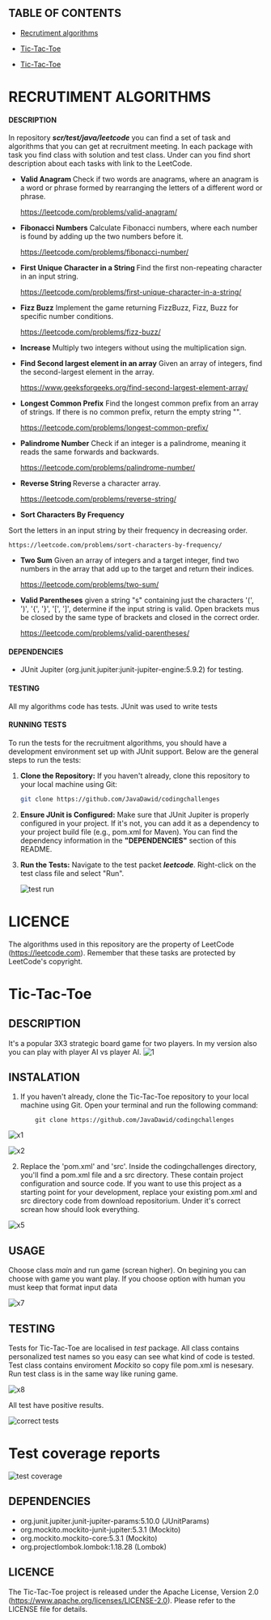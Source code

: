 ## TABLE OF CONTENTS ##
 * [Recrutiment algorithms](#recrutiment-algorithms)

 * [Tic-Tac-Toe](#tic-tac-toe)

 * <a href="https://github.com/JavaDawid/codingchallenges/blob/master/README.md#tic-tac-toe"> Tic-Tac-Toe </a>

# RECRUTIMENT ALGORITHMS #

#### DESCRIPTION ####
In repository <i><b>scr/test/java/leetcode</b></i> you can find a set of task and algorithms that you can get at recruitment meeting. In each package with task you find class with solution and test class. Under can you find short description about each tasks with link to the LeetCode.


-  <b> Valid Anagram </b>
Check if two words are anagrams, where an anagram is a word or phrase formed by rearranging the letters of a different word or phrase.

    https://leetcode.com/problems/valid-anagram/


- <b> Fibonacci Numbers</b>
  Calculate Fibonacci numbers, where each number is found by adding up the two numbers before it.

    https://leetcode.com/problems/fibonacci-number/

- <b> First Unique Character in a String </b>
 Find the first non-repeating character in an input string.

  https://leetcode.com/problems/first-unique-character-in-a-string/

- <b>Fizz Buzz</b>
  Implement the game returning FizzBuzz, Fizz, Buzz for specific number conditions.

  https://leetcode.com/problems/fizz-buzz/


- <b>Increase</b>
Multiply two integers without using the multiplication sign.


- <b>Find Second largest element in an array</b>
Given an array of integers, find the second-largest element in the array.

  https://www.geeksforgeeks.org/find-second-largest-element-array/

- <b>Longest Common Prefix</b>
 Find the longest common prefix from an array of strings. If there is no common prefix, return the empty string "".

  https://leetcode.com/problems/longest-common-prefix/


- <b>Palindrome Number</b>
  Check if an integer is a palindrome, meaning it reads the same forwards and backwards.

   https://leetcode.com/problems/palindrome-number/


  
- <b> Reverse String </b>
Reverse a character array.

    https://leetcode.com/problems/reverse-string/


- <b>Sort Characters By Frequency</b>

 Sort the letters in an input string by their frequency in decreasing order.

    https://leetcode.com/problems/sort-characters-by-frequency/

- <b>Two Sum</b>
Given an array of integers and a target integer, find two numbers in the array that add up to the target and return their indices.

  https://leetcode.com/problems/two-sum/

- <b>Valid Parentheses</b>
given a string "s" containing just the characters '(', ')', '{', '}', '[', ']', determine if the input string is valid. Open brackets mus be closed by the same type of brackets and closed in the correct order.

  https://leetcode.com/problems/valid-parentheses/

#### DEPENDENCIES ####

- JUnit Jupiter (org.junit.jupiter:junit-jupiter-engine:5.9.2) for testing.


#### TESTING ####

All my algorithms code has tests. JUnit was used to write tests 


#### RUNNING TESTS ####

To run the tests for the recruitment algorithms, you should have a development environment set up with JUnit support. Below are the general steps to run the tests:

1. <b>Clone the Repository:</b> If you haven't already, clone this repository to your local machine using Git:

   ```bash
   git clone https://github.com/JavaDawid/codingchallenges
   
2. <b>Ensure JUnit is Configured:</b> Make sure that JUnit Jupiter is properly configured in your project. If it's not, you can add it as a dependency to your project build file (e.g., pom.xml for Maven). You can find the dependency information in the **"DEPENDENCIES"** section of this README.

3. <b>Run the Tests:</b> Navigate to the test packet <b><i>leetcode</i></b>. Right-click on the test class file and select "Run".

   ![test run](https://github.com/JavaDawid/codingchallenges/assets/122672760/3e16f388-c7f1-4e65-a30c-b34f0a9c52e5)


# LICENCE #

The algorithms used in this repository are the property of LeetCode (https://leetcode.com). Remember that these tasks are protected by LeetCode's copyright.


   # Tic-Tac-Toe #


## DESCRIPTION ##



It's a popular 3X3 strategic board game for two players. In my version also you can play with player AI vs player AI. 
![1](https://github.com/JavaDawid/codingchallenges/assets/122672760/67fc84b1-d1c4-4409-b022-76ee6b0c5ee9)


## INSTALATION ##


1. If you haven't already, clone the Tic-Tac-Toe repository to your local machine using Git. Open your terminal and run the following command:
      

           git clone https://github.com/JavaDawid/codingchallenges


 ![x1](https://github.com/JavaDawid/codingchallenges/assets/122672760/b1152c6e-78b8-4beb-95c0-7860d2ed9011)

 

 ![x2](https://github.com/JavaDawid/codingchallenges/assets/122672760/6546b460-c158-476f-8dcc-9af6f4b13720)

2. Replace the 'pom.xml' and 'src'. Inside the codingchallenges directory, you'll find a pom.xml file and a src directory. These contain project configuration and source code. If you want to use this project as a starting point for your development, replace your existing pom.xml and src directory code from download repositorium. Under it's correct screan how should look everything.

![x5](https://github.com/JavaDawid/codingchallenges/assets/122672760/5959983f-6d9c-4422-8987-0ad52ccb3837)

    
## USAGE ##
Choose class <i>main</i> and run game (screan higher). On begining you can choose with game you want play. If you choose option with human you must keep that format input data 

![x7](https://github.com/JavaDawid/codingchallenges/assets/122672760/5f234966-1da4-4aa7-b497-0e78b02374da)


## TESTING ## 

Tests for Tic-Tac-Toe are localised in *test* package. All class contains personalized test names so you easy can see what kind of code is tested. Test class contains enviroment *Mockito* so copy file pom.xml is nesesary. Run test class is in the same way like runing game.

![x8](https://github.com/JavaDawid/codingchallenges/assets/122672760/4c31baf2-bef2-4a76-8cce-cc17321bdcb0)

All test have positive results.

![correct tests](https://github.com/JavaDawid/codingchallenges/assets/122672760/72273681-edc6-4700-8d5d-f41ff67f4bef)

# Test coverage reports #

![test coverage](https://github.com/JavaDawid/codingchallenges/assets/122672760/9dbe40e5-0e1c-4ce3-b60f-748157482435)



## DEPENDENCIES ##

   - org.junit.jupiter.junit-jupiter-params:5.10.0 (JUnitParams)
   - org.mockito.mockito-junit-jupiter:5.3.1 (Mockito)
   - org.mockito.mockito-core:5.3.1 (Mockito)
   - org.projectlombok.lombok:1.18.28 (Lombok)


## LICENCE ##

The Tic-Tac-Toe project is released under the Apache License, Version 2.0 (https://www.apache.org/licenses/LICENSE-2.0). Please refer to the LICENSE file for details.

